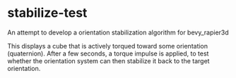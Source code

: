 # stabilize-test
An attempt to develop a orientation stabilization algorithm for bevy_rapier3d

This displays a cube that is actively torqued toward some orientation (quaternion).
After a few seconds, a torque impulse is applied, to test whether the orientation system can then stabilize it back to the target orientation.
